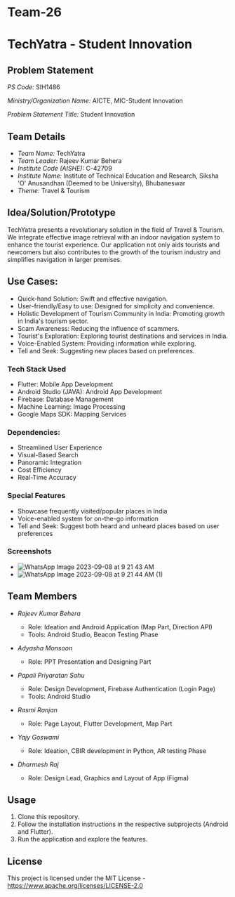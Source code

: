 # Team-26
# TechYatra - Student Innovation

## Problem Statement

*PS Code:* SIH1486

*Ministry/Organization Name:* AICTE, MIC-Student Innovation

*Problem Statement Title:* Student Innovation

## Team Details

- *Team Name:* TechYatra
- *Team Leader:* Rajeev Kumar Behera
- *Institute Code (AISHE):* C-42709
- *Institute Name:* Institute of Technical Education and Research, Siksha 'O' Anusandhan (Deemed to be University), Bhubaneswar
- *Theme:* Travel & Tourism

## Idea/Solution/Prototype

TechYatra presents a revolutionary solution in the field of Travel & Tourism. We integrate effective image retrieval with an indoor navigation system to enhance the tourist experience. Our application not only aids tourists and newcomers but also contributes to the growth of the tourism industry and simplifies navigation in larger premises.

## Use Cases:
- Quick-hand Solution: Swift and effective navigation.
- User-friendly/Easy to use: Designed for simplicity and convenience.
- Holistic Development of Tourism Community in India: Promoting growth in India's tourism sector.
- Scam Awareness: Reducing the influence of scammers.
- Tourist's Exploration: Exploring tourist destinations and services in India.
- Voice-Enabled System: Providing information while exploring.
- Tell and Seek: Suggesting new places based on preferences.

### Tech Stack Used
- Flutter: Mobile App Development
- Android Studio (JAVA): Android App Development
- Firebase: Database Management
- Machine Learning: Image Processing
- Google Maps SDK: Mapping Services

### Dependencies:
- Streamlined User Experience
- Visual-Based Search
- Panoramic Integration
- Cost Efficiency
- Real-Time Accuracy

### Special Features

- Showcase frequently visited/popular places in India
- Voice-enabled system for on-the-go information
- Tell and Seek: Suggest both heard and unheard places based on user preferences

### Screenshots
- ![WhatsApp Image 2023-09-08 at 9 21 43 AM](https://github.com/ITER-SIH/Team-26/assets/104255827/c07db394-7399-45be-8e8b-80b29c4df245)
- ![WhatsApp Image 2023-09-08 at 9 21 44 AM (1)](https://github.com/ITER-SIH/Team-26/assets/104255827/44669db7-b9bf-481c-9bef-56661e9c1912)





## Team Members

- *Rajeev Kumar Behera*
  - Role: Ideation and Android Application (Map Part, Direction API)
  - Tools: Android Studio, Beacon Testing Phase

- *Adyasha Monsoon*
  - Role: PPT Presentation and Designing Part

- *Papali Priyaratan Sahu*
  - Role: Design Development, Firebase Authentication (Login Page)
  - Tools: Android Studio

- *Rasmi Ranjan*
  - Role: Page Layout, Flutter Development, Map Part

- *Yajy Goswami*
  - Role: Ideation, CBIR development in Python, AR testing Phase

- *Dharmesh Raj*
  - Role: Design Lead, Graphics and Layout of App (Figma)

## Usage

1. Clone this repository.
2. Follow the installation instructions in the respective subprojects (Android and Flutter).
3. Run the application and explore the features.

## License

This project is licensed under the MIT License -
https://www.apache.org/licenses/LICENSE-2.0
